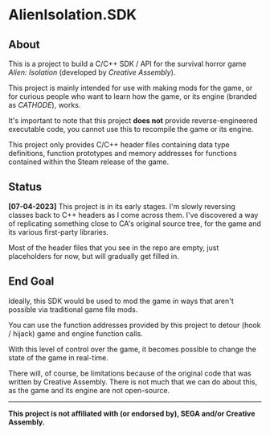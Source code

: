 # AlienIsolation.SDK
## About
This is a project to build a C/C++ SDK / API for the survival horror game _Alien: Isolation_ (developed by _Creative Assembly_).

This project is mainly intended for use with making mods for the game, or for curious people who want to learn how the game, or its engine (branded as _CATHODE_), works.

It's important to note that this project **does not** provide reverse-engineered executable code, you cannot use this to recompile the game or its engine.

This project only provides C/C++ header files containing data type definitions, function prototypes and memory addresses for functions contained within the Steam release of the game.

## Status
**[07-04-2023]** This project is in its early stages. I'm slowly reversing classes back to C++ headers as I come across them. I've discovered a way of replicating something close to CA's original source tree, for the game and its various first-party libraries.

Most of the header files that you see in the repo are empty, just placeholders for now, but will gradually get filled in.

## End Goal
Ideally, this SDK would be used to mod the game in ways that aren't possible via traditional game file mods.

You can use the function addresses provided by this project to detour (hook / hijack) game and engine function calls.

With this level of control over the game, it becomes possible to change the state of the game in real-time.

There will, of course, be limitations because of the original code that was written by Creative Assembly. There is not much that we can do about this, as the game and its engine are not open-source.

---

**This project is not affiliated with (or endorsed by), SEGA and/or Creative Assembly.**

